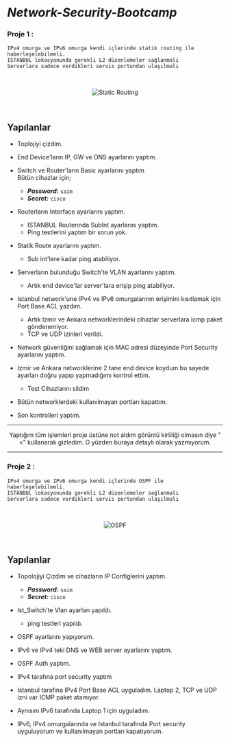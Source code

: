 # ***Network-Security-Bootcamp***

### **Proje 1** : 
    IPv4 omurga ve IPv6 omurga kendi içlerinde statik routing ile haberleşelebilmeli.
    ISTANBUL lokasyonunda gerekli L2 düzenlemeler sağlanmalı
    Serverlara sadece verdikleri servis portundan ulaşılmalı
<br>
<div align="center">

![Static Routing](Bitirme-Projesi/Görseller/Proje_1_STATIC.JPG)

</div>
<br>

## **Yapılanlar**

- Toplojiyi çizdim.

- End Device'ların IP, GW ve DNS ayarlarını yaptım.

- Switch ve Router'ların Basic ayarlarını yaptım
<br>Bütün cihazlar için;
	- ***Password:*** ```saim```
	- ***Secret:*** ```cisco```

- Routerların Interface ayarlarını yaptım.
    - ISTANBUL Routerında SubInt ayarlarını yaptım.
    - Ping testlerini yaptım bir sorun yok.

- Statik Route ayarlarını yaptım.
    - Sub int'lere kadar ping atabiliyor.

- Serverların bulunduğu Switch'te VLAN ayarlarını yaptım.
    - Artık end device'lar server'lara erişip ping atabiliyor.

- Istanbul network'une IPv4 ve IPv6 omurgalarının erişimini kısıtlamak için Port Base ACL yazdım.
    - Artık Izmir ve Ankara networklerindeki cihazlar serverlara icmp paket gönderemiyor.
    - TCP ve UDP izinleri verildi.

- Network güvenliğini sağlamak için MAC adresi düzeyinde Port Security ayarlarını yaptım.

- Izmir ve Ankara networklerine 2 tane end device koydum bu sayede ayarları doğru yapıp yapmadığımı kontrol ettim.
    - Test Cihazlarını sildim

- Bütün networklerdeki kullanılmayan portları kapattım.

- Son kontrolleri yaptım.

<div align="center">

----------------------------------------
Yaptığım tüm işlemleri proje üstüne not aldım görüntü kirliliği olmasın diye "<" kullanarak gizledim. O yüzden buraya detaylı olarak yazmıyorum.

----------------------------------------
</div>



### **Proje 2** :
    IPv4 omurga ve IPv6 omurga kendi içlerinde OSPF ile haberleşelebilmeli.
    ISTANBUL lokasyonunda gerekli L2 düzenlemeler sağlanmalı
    Serverlara sadece verdikleri servis portundan ulaşılmalı


<br>
<div align="center">

![OSPF](Bitirme-Projesi/Görseller/Proje_2_OSPF.JPG)

</div>
<br>

## **Yapılanlar**
- Topolojiyi Çizdim ve cihazların IP Configlerini yaptım.
   - ***Password:*** ```saim```
   - ***Secret:*** ```cisco```

- Ist_Switch'te Vlan ayarları yapıldı.
   - ping testleri yapıldı.

- OSPF ayarlarını yapıyorum.

- IPv6 ve IPv4 teki DNS ve WEB server ayarlarını yaptım.

- OSPF Auth yaptım.

- IPv4 tarafına port security yaptım

- Istanbul tarafına IPv4 Port Base ACL uyguladım. Laptop 2, TCP ve UDP izni var ICMP paket atamıyor.
- Aynısını IPv6 tarafında Laptop 1 için uyguladım.

- IPv6, IPv4 omurgalarında ve Istanbul tarafında Port security uyguluyorum ve kullanılmayan portları kapatıyorum.